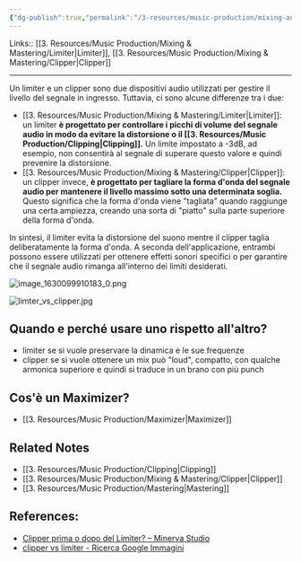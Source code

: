 ```yaml
---
{"dg-publish":true,"permalink":"/3-resources/music-production/mixing-and-mastering/differenza-tra-limiter-e-clipper/"}
---
```


Links:: [[3. Resources/Music Production/Mixing & Mastering/Limiter\|Limiter]], [[3. Resources/Music Production/Mixing & Mastering/Clipper\|Clipper]]

---
Un limiter e un clipper sono due dispositivi audio utilizzati per gestire il livello del segnale in ingresso. Tuttavia, ci sono alcune differenze tra i due:
- [[3. Resources/Music Production/Mixing & Mastering/Limiter\|Limiter]]: un limiter **è progettato per controllare i picchi di volume del segnale audio in modo da evitare la distorsione o il [[3. Resources/Music Production/Clipping\|Clipping]].** Un limite impostato a -3dB, ad esempio, non consentirà al segnale di superare questo valore e quindi prevenire la distorsione.
- [[3. Resources/Music Production/Mixing & Mastering/Clipper\|Clipper]]: un clipper invece, **è progettato per tagliare la forma d'onda del segnale audio per mantenere il livello massimo sotto una determinata soglia.** Questo significa che la forma d'onda viene "tagliata" quando raggiunge una certa ampiezza, creando una sorta di "piatto" sulla parte superiore della forma d'onda.

In sintesi, il limiter evita la distorsione del suono mentre il clipper taglia deliberatamente la forma d'onda. A seconda dell'applicazione, entrambi possono essere utilizzati per ottenere effetti sonori specifici o per garantire che il segnale audio rimanga all'interno dei limiti desiderati.


![image_1630099910183_0.png](/img/user/3.%20Resources/Images/image_1630099910183_0.png)


![limter_vs_clipper.jpg](/img/user/3.%20Resources/Images/limter_vs_clipper.jpg)

## Quando e perché usare uno rispetto all'altro?

- limiter se si vuole preservare la dinamica e le sue frequenze
- clipper se si vuole ottenere un mix può "loud", compatto, con qualche armonica superiore e quindi si traduce in un brano con più punch


## Cos'è un Maximizer?

- [[3. Resources/Music Production/Maximizer\|Maximizer]]

## Related Notes

- [[3. Resources/Music Production/Clipping\|Clipping]]
- [[3. Resources/Music Production/Mixing & Mastering/Clipper\|Clipper]]
- [[3. Resources/Music Production/Mastering\|Mastering]]


## References:

- [Clipper prima o dopo del Limiter? – Minerva Studio](https://www.minervastudio888.it/clipper-prima-o-dopo-del-limiter/)
- [clipper vs limiter - Ricerca Google Immagini](https://www.google.com/search?q=clipper+vs+limiter&sxsrf=APwXEddZWyZtuLk_QTd4uGyncP3AV1lIWA:1681392685773&source=lnms&tbm=isch&sa=X&ved=2ahUKEwihro3u-6b-AhXB0aQKHVTABy4Q_AUoAXoECAEQAw&biw=963&bih=576&dpr=1.26#imgrc=bo8n2SGuSyAi2M)

